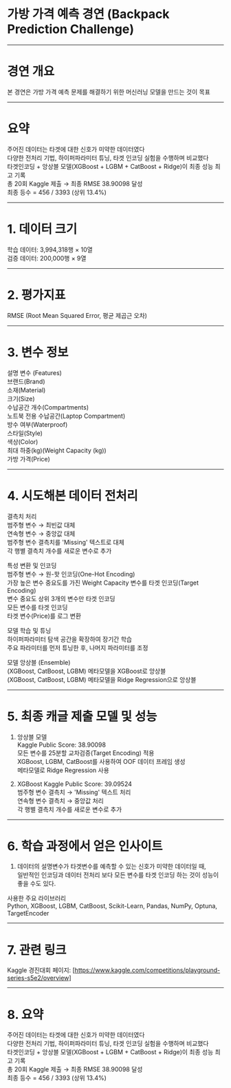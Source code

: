 # 가방 가격 예측 경연 (Backpack Prediction Challenge)  

----------------------------------------------------

# 경연 개요  
본 경연은 가방 가격 예측 문제를 해결하기 위한 머신러닝 모델을 만드는 것이 목표

---------------------------------------------------

# 요약  
주어진 데이터는 타겟에 대한 신호가 미약한 데이터였다  
다양한 전처리 기법, 하이퍼파라미터 튜닝, 타겟 인코딩 실험을 수행하며 비교했다  
타겟인코딩 + 앙상블 모델(XGBoost + LGBM + CatBoost + Ridge)이 최종 성능 최고 기록  
총 20회 Kaggle 제출 → 최종 RMSE 38.90098 달성  
최종 등수 = 456 / 3393 (상위 13.4%)

---------------------------------------------------

# 1. 데이터 크기  
학습 데이터: 3,994,318행 × 10열  
검증 데이터: 200,000행 × 9열

--------------------------------------------------

# 2. 평가지표  
RMSE (Root Mean Squared Error, 평균 제곱근 오차)  

-------------------------------------------------

# 3. 변수 정보  

설명 변수 (Features)  
브랜드(Brand)  
소재(Material)  
크기(Size)  
수납공간 개수(Compartments)  
노트북 전용 수납공간(Laptop Compartment)  
방수 여부(Waterproof)  
스타일(Style)  
색상(Color)  
최대 하중(kg)(Weight Capacity (kg))  
가방 가격(Price)  

-------------------------------------------------

# 4. 시도해본 데이터 전처리

결측치 처리  
범주형 변수 → 최빈값 대체  
연속형 변수 → 중앙값 대체  
범주형 변수 결측치를 'Missing' 텍스트로 대체  
각 행별 결측치 개수를 새로운 변수로 추가  

특성 변환 및 인코딩  
범주형 변수 → 원-핫 인코딩(One-Hot Encoding)  
가장 높은 변수 중요도를 가진 Weight Capacity 변수를 타겟 인코딩(Target Encoding)  
변수 중요도 상위 3개의 변수만 타겟 인코딩  
모든 변수를 타겟 인코딩  
타겟 변수(Price)를 로그 변환  

모델 학습 및 튜닝  
하이퍼파라미터 탐색 공간을 확장하여 장기간 학습  
주요 파라미터를 먼저 튜닝한 후, 나머지 파라미터를 조정  

모델 앙상블 (Ensemble)  
(XGBoost, CatBoost, LGBM) 메타모델을 XGBoost로 앙상블  
(XGBoost, CatBoost, LGBM) 메타모델을 Ridge Regression으로 앙상블  

-------------------------------------------------------------

# 5. 최종 캐글 제출 모델 및 성능  

1) 앙상블 모델  
Kaggle Public Score: 38.90098  
모든 변수를 25분할 교차검증(Target Encoding) 적용  
XGBoost, LGBM, CatBoost를 사용하여 OOF 데이터 프레임 생성   
메타모델로 Ridge Regression 사용

2) XGBoost
Kaggle Public Score: 39.09524  
범주형 변수 결측치 → 'Missing' 텍스트 처리  
연속형 변수 결측치 → 중앙값 처리  
각 행별 결측치 개수를 새로운 변수로 추가

-----------------------------------------------------------------

# 6. 학습 과정에서 얻은 인사이트  

1. 데이터의 설명변수가 타겟변수를 예측할 수 있는 신호가 미약한 데이터일 때,  
일반적인 인코딩과 데이터 전처리 보다 모든 변수를 타겟 인코딩 하는 것이 성능이 좋을 수도 있다.  

사용한 주요 라이브러리  
Python, XGBoost, LGBM, CatBoost, Scikit-Learn, Pandas, NumPy, Optuna, TargetEncoder  

-----------------------------------------------------------------

# 7. 관련 링크
Kaggle 경진대회 페이지: [https://www.kaggle.com/competitions/playground-series-s5e2/overview]  

-----------------------------------------------------------------

# 8. 요약  
주어진 데이터는 타겟에 대한 신호가 미약한 데이터였다  
다양한 전처리 기법, 하이퍼파라미터 튜닝, 타겟 인코딩 실험을 수행하며 비교했다  
타겟인코딩 + 앙상블 모델(XGBoost + LGBM + CatBoost + Ridge)이 최종 성능 최고 기록  
총 20회 Kaggle 제출 → 최종 RMSE 38.90098 달성  
최종 등수 = 456 / 3393 (상위 13.4%)
